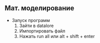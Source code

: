 Мат. моделирование
---
* Запуск программ
  1. Зайти в datalore
  2. Импортировать файл
  3. Нажать run all или alt + shift + enter